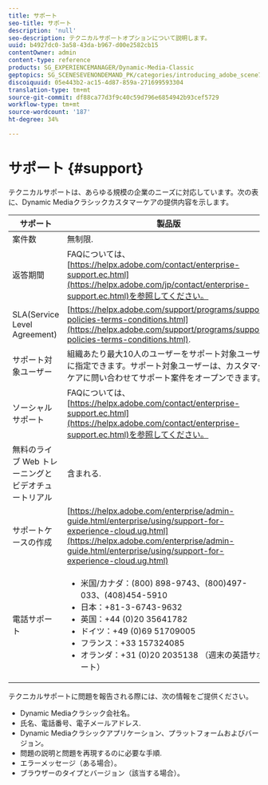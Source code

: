 ```yaml
---
title: サポート
seo-title: サポート
description: 'null'
seo-description: テクニカルサポートオプションについて説明します。
uuid: b4927dc0-3a58-43da-b967-d00e2582cb15
contentOwner: admin
content-type: reference
products: SG_EXPERIENCEMANAGER/Dynamic-Media-Classic
geptopics: SG_SCENESEVENONDEMAND_PK/categories/introducing_adobe_scene7
discoiquuid: 05e443b2-ac15-4d87-859a-271699593304
translation-type: tm+mt
source-git-commit: df88ca77d3f9c40c59d796e6854942b93cef5729
workflow-type: tm+mt
source-wordcount: '187'
ht-degree: 34%

---
```



# サポート {#support}

テクニカルサポートは、あらゆる規模の企業のニーズに対応しています。次の表に、Dynamic Mediaクラシックカスタマーケアの提供内容を示します。

| サポート | 製品版 |
|--- |--- |
| 案件数 | 無制限. |
| 返答期間 | FAQについては、[https://helpx.adobe.com/contact/enterprise-support.ec.html](https://helpx.adobe.com/jp/contact/enterprise-support.ec.html)を参照してください。 |
| SLA(Service Level Agreement) | [https://helpx.adobe.com/support/programs/support-policies-terms-conditions.html](https://helpx.adobe.com/support/programs/support-policies-terms-conditions.html). |
| サポート対象ユーザー | 組織あたり最大10人のユーザーをサポート対象ユーザーに指定できます。サポート対象ユーザーは、カスタマーケアに問い合わせてサポート案件をオープンできます。 |
| ソーシャルサポート | FAQについては、[https://helpx.adobe.com/contact/enterprise-support.ec.html](https://helpx.adobe.com/contact/enterprise-support.ec.html)を参照してください。 |
| 無料のライブ Web トレーニングとビデオチュートリアル | 含まれる. |
| サポートケースの作成 | [https://helpx.adobe.com/enterprise/admin-guide.html/enterprise/using/support-for-experience-cloud.ug.html](https://helpx.adobe.com/enterprise/admin-guide.html/enterprise/using/support-for-experience-cloud.ug.html) |
| 電話サポート | <ul><li>米国/カナダ：(800) 898-9743、(800)497-033、(408)454-5910 </li> <li>日本：+81-3-6743-9632 </li><li>英国：+44 (0)20 35641782</li><li>ドイツ：+49 (0)69 51709005</li><li>フランス：+33 157324085</li><li>オランダ：+31 (0)20 2035138 （週末の英語サポート）</li></ul> |

テクニカルサポートに問題を報告される際には、次の情報をご提供ください。

* Dynamic Mediaクラシック会社名。
* 氏名、電話番号、電子メールアドレス.
* Dynamic Mediaクラシックアプリケーション、プラットフォームおよびバージョン。
* 問題の説明と問題を再現するのに必要な手順.
* エラーメッセージ（ある場合）。
* ブラウザーのタイプとバージョン（該当する場合）。

